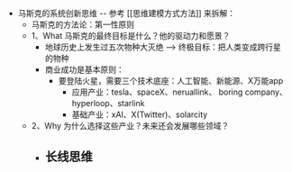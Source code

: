 - 马斯克的系统创新思维 -- 参考 [[思维建模方式方法]] 来拆解：
	- 马斯克的方法论：第一性原则
	- 1、What 马斯克的最终目标是什么？他的驱动力和愿景？
		- 地球历史上发生过五次物种大灭绝 --> 终极目标：把人类变成跨行星的物种
		- 商业成功是基本原则：
			- 要登陆火星，需要三个技术底座：人工智能、新能源、X万能app
				- 应用产业：tesla、spaceX、neruallink、 boring company、hyperloop、starlink
				- 基础产业：xAI、X(Twitter)、solarcity
	- 2、Why 为什么选择这些产业？未来还会发展哪些领域？
		- 长线思维
			-
